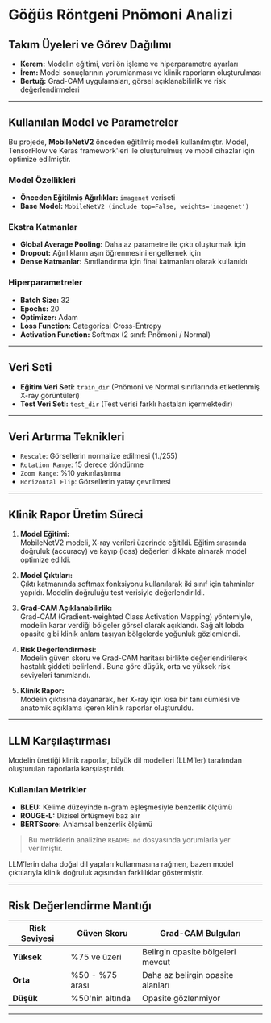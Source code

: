 # Göğüs Röntgeni Pnömoni Analizi

## **Takım Üyeleri ve Görev Dağılımı**

- **Kerem:** Modelin eğitimi, veri ön işleme ve hiperparametre ayarları  
- **İrem:** Model sonuçlarının yorumlanması ve klinik raporların oluşturulması  
- **Bertuğ:** Grad-CAM uygulamaları, görsel açıklanabilirlik ve risk değerlendirmeleri  

---

## **Kullanılan Model ve Parametreler**

Bu projede, **MobileNetV2** önceden eğitilmiş modeli kullanılmıştır. Model, TensorFlow ve Keras framework'leri ile oluşturulmuş ve mobil cihazlar için optimize edilmiştir.

### **Model Özellikleri**

- **Önceden Eğitilmiş Ağırlıklar:** `imagenet` veriseti  
- **Base Model:** `MobileNetV2 (include_top=False, weights='imagenet')`  

### **Ekstra Katmanlar**

- **Global Average Pooling:** Daha az parametre ile çıktı oluşturmak için  
- **Dropout:** Ağırlıkların aşırı öğrenmesini engellemek için  
- **Dense Katmanlar:** Sınıflandırma için final katmanları olarak kullanıldı  

### **Hiperparametreler**

- **Batch Size:** 32  
- **Epochs:** 20  
- **Optimizer:** Adam  
- **Loss Function:** Categorical Cross-Entropy  
- **Activation Function:** Softmax (2 sınıf: Pnömoni / Normal)

---

## **Veri Seti**

- **Eğitim Veri Seti:** `train_dir` (Pnömoni ve Normal sınıflarında etiketlenmiş X-ray görüntüleri)  
- **Test Veri Seti:** `test_dir` (Test verisi farklı hastaları içermektedir)

---

## **Veri Artırma Teknikleri**

- `Rescale`: Görsellerin normalize edilmesi (1./255)  
- `Rotation Range`: 15 derece döndürme  
- `Zoom Range`: %10 yakınlaştırma  
- `Horizontal Flip`: Görsellerin yatay çevrilmesi  

---

## **Klinik Rapor Üretim Süreci**

1. **Model Eğitimi:**  
   MobileNetV2 modeli, X-ray verileri üzerinde eğitildi. Eğitim sırasında doğruluk (accuracy) ve kayıp (loss) değerleri dikkate alınarak model optimize edildi.

2. **Model Çıktıları:**  
   Çıktı katmanında softmax fonksiyonu kullanılarak iki sınıf için tahminler yapıldı. Modelin doğruluğu test verisiyle değerlendirildi.

3. **Grad-CAM Açıklanabilirlik:**  
   Grad-CAM (Gradient-weighted Class Activation Mapping) yöntemiyle, modelin karar verdiği bölgeler görsel olarak açıklandı. Sağ alt lobda opasite gibi klinik anlam taşıyan bölgelerde yoğunluk gözlemlendi.

4. **Risk Değerlendirmesi:**  
   Modelin güven skoru ve Grad-CAM haritası birlikte değerlendirilerek hastalık şiddeti belirlendi. Buna göre düşük, orta ve yüksek risk seviyeleri tanımlandı.

5. **Klinik Rapor:**  
   Modelin çıktısına dayanarak, her X-ray için kısa bir tanı cümlesi ve anatomik açıklama içeren klinik raporlar oluşturuldu.

---

## **LLM Karşılaştırması**

Modelin ürettiği klinik raporlar, büyük dil modelleri (LLM’ler) tarafından oluşturulan raporlarla karşılaştırıldı.

### **Kullanılan Metrikler**

- **BLEU:** Kelime düzeyinde n-gram eşleşmesiyle benzerlik ölçümü  
- **ROUGE-L:** Dizisel örtüşmeyi baz alır  
- **BERTScore:** Anlamsal benzerlik ölçümü  

> Bu metriklerin analizine `README.md` dosyasında yorumlarla yer verilmiştir.

LLM’lerin daha doğal dil yapıları kullanmasına rağmen, bazen model çıktılarıyla klinik doğruluk açısından farklılıklar göstermiştir.

---

## **Risk Değerlendirme Mantığı**

| Risk Seviyesi | Güven Skoru        | Grad-CAM Bulguları                    |
|---------------|--------------------|--------------------------------------|
| **Yüksek**    | %75 ve üzeri       | Belirgin opasite bölgeleri mevcut    |
| **Orta**      | %50 - %75 arası    | Daha az belirgin opasite alanları    |
| **Düşük**     | %50'nin altında    | Opasite gözlenmiyor                  |

---
